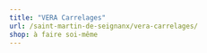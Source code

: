 ```yaml
---
title: "VERA Carrelages"
url: /saint-martin-de-seignanx/vera-carrelages/
shop: à faire soi-même
---
```

